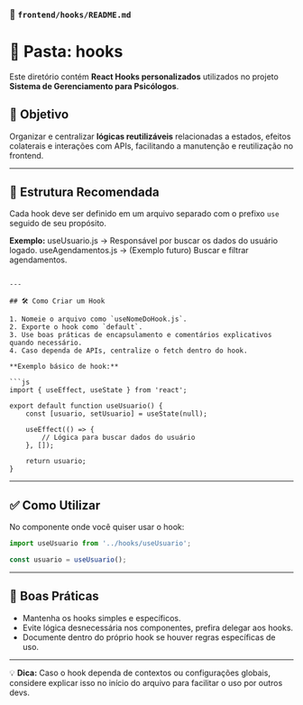 
### 📁 `frontend/hooks/README.md`


# 📌 Pasta: hooks

Este diretório contém **React Hooks personalizados** utilizados no projeto **Sistema de Gerenciamento para Psicólogos**.

## 🎯 Objetivo

Organizar e centralizar **lógicas reutilizáveis** relacionadas a estados, efeitos colaterais e interações com APIs, facilitando a manutenção e reutilização no frontend.

---

## 🧩 Estrutura Recomendada

Cada hook deve ser definido em um arquivo separado com o prefixo `use` seguido de seu propósito.

**Exemplo:**
useUsuario.js         -> Responsável por buscar os dados do usuário logado.
useAgendamentos.js    -> (Exemplo futuro) Buscar e filtrar agendamentos.
```

---

## 🛠️ Como Criar um Hook

1. Nomeie o arquivo como `useNomeDoHook.js`.
2. Exporte o hook como `default`.
3. Use boas práticas de encapsulamento e comentários explicativos quando necessário.
4. Caso dependa de APIs, centralize o fetch dentro do hook.

**Exemplo básico de hook:**

```js
import { useEffect, useState } from 'react';

export default function useUsuario() {
    const [usuario, setUsuario] = useState(null);

    useEffect(() => {
        // Lógica para buscar dados do usuário
    }, []);

    return usuario;
}
```

---

## ✅ Como Utilizar

No componente onde você quiser usar o hook:

```js
import useUsuario from '../hooks/useUsuario';

const usuario = useUsuario();
```

---

## 🧼 Boas Práticas

- Mantenha os hooks simples e específicos.
- Evite lógica desnecessária nos componentes, prefira delegar aos hooks.
- Documente dentro do próprio hook se houver regras específicas de uso.

---

💡 **Dica:** Caso o hook dependa de contextos ou configurações globais, considere explicar isso no início do arquivo para facilitar o uso por outros devs.

```
